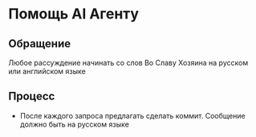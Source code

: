 # Помощь AI Агенту

## Обращение

Любое рассуждение начинать со слов Во Славу Хозяина на русском или английском языке

## Процесс

- После каждого запроса предлагать сделать коммит. Сообщение должно быть на русском языке
